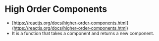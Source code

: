
# High Order Components

- [https://reactjs.org/docs/higher-order-components.html](https://reactjs.org/docs/higher-order-components.html)
- It is a function that takes a component and returns a new component.

